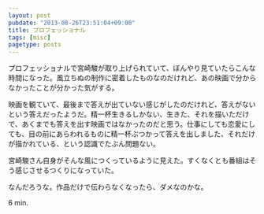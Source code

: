 ```yaml
---
layout: post
pubdate: "2013-08-26T23:51:04+09:00"
title: プロフェッショナル
tags: [misc]
pagetype: posts
---
```

プロフェッショナルで宮崎駿が取り上げられていて、ぼんやり見ていたらこんな時間になった。風立ちぬの制作に密着したものなのだけれど、あの映画で分からなかったことが分かった気がする。

映画を観ていて、最後まで答えが出ていない感じがしたのだけれど、答えがないという答えだったようだ。精一杯生きるしかない、生きた、それを描いただけで、あくまでも答えを出す映画ではなかったのだと思う。仕事にしても恋愛にしても、目の前にあらわれるものに精一杯ぶつかって答えを出しました、それだけが描かれている、という認識でたぶん問題ない。

宮崎駿さん自身がそんな風につくっているように見えた。すくなくとも番組はそう感じさせるつくりになっていた。

なんだろうな。作品だけで伝わらなくなったら、ダメなのかな。

6 min.
